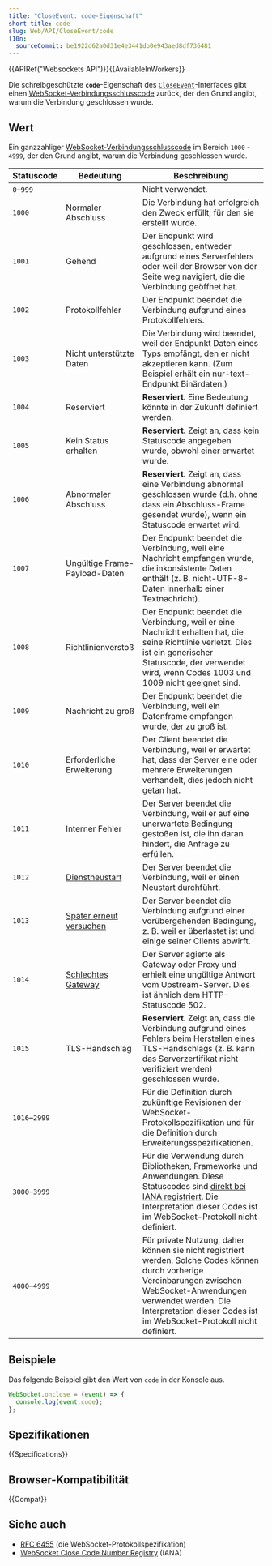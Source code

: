 ```yaml
---
title: "CloseEvent: code-Eigenschaft"
short-title: code
slug: Web/API/CloseEvent/code
l10n:
  sourceCommit: be1922d62a0d31e4e3441db0e943aed8df736481
---
```


{{APIRef("Websockets API")}}{{AvailableInWorkers}}

Die schreibgeschützte **`code`**-Eigenschaft des [`CloseEvent`](/de/docs/Web/API/CloseEvent)-Interfaces gibt einen [WebSocket-Verbindungsschlusscode](https://www.rfc-editor.org/rfc/rfc6455.html#section-7.1.5) zurück, der den Grund angibt, warum die Verbindung geschlossen wurde.

## Wert

Ein ganzzahliger [WebSocket-Verbindungsschlusscode](https://www.rfc-editor.org/rfc/rfc6455.html#section-7.1.5) im Bereich `1000` - `4999`, der den Grund angibt, warum die Verbindung geschlossen wurde.

<table class="no-markdown">
  <thead>
    <tr>
      <th>Statuscode</th>
      <th>Bedeutung</th>
      <th>Beschreibung</th>
    </tr>
  </thead>
  <tbody>
    <tr>
      <td><code>0</code>–<code>999</code></td>
      <td></td>
      <td>Nicht verwendet.</td>
    </tr>
    <tr>
      <td><code>1000</code></td>
      <td>Normaler Abschluss</td>
      <td>
        Die Verbindung hat erfolgreich den Zweck erfüllt, für den sie erstellt wurde.
      </td>
    </tr>
    <tr>
      <td><code>1001</code></td>
      <td>Gehend</td>
      <td>
        Der Endpunkt wird geschlossen, entweder aufgrund eines Serverfehlers oder weil der Browser von der Seite weg navigiert, die die Verbindung geöffnet hat.
      </td>
    </tr>
    <tr>
      <td><code>1002</code></td>
      <td>Protokollfehler</td>
      <td>
        Der Endpunkt beendet die Verbindung aufgrund eines Protokollfehlers.
      </td>
    </tr>
    <tr>
      <td><code>1003</code></td>
      <td>Nicht unterstützte Daten</td>
      <td>
        Die Verbindung wird beendet, weil der Endpunkt Daten eines Typs empfängt, den er nicht akzeptieren kann. (Zum Beispiel erhält ein nur-text-Endpunkt Binärdaten.)
      </td>
    </tr>
    <tr>
      <td><code>1004</code></td>
      <td>Reserviert</td>
      <td>
        <strong>Reserviert.</strong> Eine Bedeutung könnte in der Zukunft definiert werden.
      </td>
    </tr>
    <tr>
      <td><code>1005</code></td>
      <td>Kein Status erhalten</td>
      <td>
        <strong>Reserviert.</strong> Zeigt an, dass kein Statuscode angegeben wurde, obwohl einer erwartet wurde.
      </td>
    </tr>
    <tr>
      <td><code>1006</code></td>
      <td>Abnormaler Abschluss</td>
      <td>
       <strong>Reserviert.</strong> Zeigt an, dass eine Verbindung abnormal geschlossen wurde (d.h. ohne dass ein Abschluss-Frame gesendet wurde), wenn ein Statuscode erwartet wird.
      </td>
    </tr>
    <tr>
      <td><code>1007</code></td>
      <td>Ungültige Frame-Payload-Daten</td>
      <td>
        Der Endpunkt beendet die Verbindung, weil eine Nachricht empfangen wurde, die inkonsistente Daten enthält (z. B. nicht-UTF-8-Daten innerhalb einer Textnachricht).
      </td>
    </tr>
    <tr>
      <td><code>1008</code></td>
      <td>Richtlinienverstoß</td>
      <td>
        Der Endpunkt beendet die Verbindung, weil er eine Nachricht erhalten hat, die seine Richtlinie verletzt. Dies ist ein generischer Statuscode, der verwendet wird, wenn Codes 1003 und 1009 nicht geeignet sind.
      </td>
    </tr>
    <tr>
      <td><code>1009</code></td>
      <td>Nachricht zu groß</td>
      <td>
        Der Endpunkt beendet die Verbindung, weil ein Datenframe empfangen wurde, der zu groß ist.
      </td>
    </tr>
    <tr>
      <td><code>1010</code></td>
      <td>Erforderliche Erweiterung</td>
      <td>
        Der Client beendet die Verbindung, weil er erwartet hat, dass der Server eine oder mehrere Erweiterungen verhandelt, dies jedoch nicht getan hat.
      </td>
    </tr>
    <tr>
      <td><code>1011</code></td>
      <td>Interner Fehler</td>
      <td>
        Der Server beendet die Verbindung, weil er auf eine unerwartete Bedingung gestoßen ist, die ihn daran hindert, die Anfrage zu erfüllen.
      </td>
    </tr>
    <tr>
      <td><code>1012</code></td>
      <td><a href="https://mailarchive.ietf.org/arch/msg/hybi/P_1vbD9uyHl63nbIIbFxKMfSwcM/">Dienstneustart</a></td>
      <td>
        Der Server beendet die Verbindung, weil er einen Neustart durchführt.
      </td>
    </tr>
    <tr>
      <td><code>1013</code></td>
      <td><a href="https://mailarchive.ietf.org/arch/msg/hybi/P_1vbD9uyHl63nbIIbFxKMfSwcM/">Später erneut versuchen</a></td>
      <td>
        Der Server beendet die Verbindung aufgrund einer vorübergehenden Bedingung, z. B. weil er überlastet ist und einige seiner Clients abwirft.
      </td>
    </tr>
    <tr>
      <td><code>1014</code></td>
      <td><a href="https://mailarchive.ietf.org/arch/msg/hybi/VOLI2xp4tzFnIFYespe6oOtpFXA/">Schlechtes Gateway</a></td>
      <td>
        Der Server agierte als Gateway oder Proxy und erhielt eine ungültige Antwort vom Upstream-Server. Dies ist ähnlich dem HTTP-Statuscode 502.
      </td>
    </tr>
    <tr>
      <td><code>1015</code></td>
      <td>TLS-Handschlag</td>
      <td>
        <strong>Reserviert.</strong> Zeigt an, dass die Verbindung aufgrund eines Fehlers beim Herstellen eines TLS-Handschlags (z. B. kann das Serverzertifikat nicht verifiziert werden) geschlossen wurde.
      </td>
    </tr>
    <tr>
      <td><code>1016</code>–<code>2999</code></td>
      <td></td>
      <td>
        Für die Definition durch zukünftige Revisionen der WebSocket-Protokollspezifikation und für die Definition durch Erweiterungsspezifikationen.
      </td>
    </tr>
    <tr>
      <td><code>3000</code>–<code>3999</code></td>
      <td></td>
      <td>
        Für die Verwendung durch Bibliotheken, Frameworks und Anwendungen. Diese Statuscodes sind <a href="https://www.iana.org/assignments/websocket/websocket.xml#close-code-number">direkt bei IANA registriert</a>. Die Interpretation dieser Codes ist im WebSocket-Protokoll nicht definiert.
      </td>
    </tr>
    <tr>
      <td><code>4000</code>–<code>4999</code></td>
      <td></td>
      <td>
         Für private Nutzung, daher können sie nicht registriert werden. Solche Codes können durch vorherige Vereinbarungen zwischen WebSocket-Anwendungen verwendet werden. Die Interpretation dieser Codes ist im WebSocket-Protokoll nicht definiert.
      </td>
    </tr>
  </tbody>
</table>

## Beispiele

Das folgende Beispiel gibt den Wert von `code` in der Konsole aus.

```js
WebSocket.onclose = (event) => {
  console.log(event.code);
};
```

## Spezifikationen

{{Specifications}}

## Browser-Kompatibilität

{{Compat}}

## Siehe auch

- [RFC 6455](https://www.rfc-editor.org/rfc/rfc6455.html) (die WebSocket-Protokollspezifikation)
- [WebSocket Close Code Number Registry](https://www.iana.org/assignments/websocket/websocket.xml#close-code-number) (IANA)
